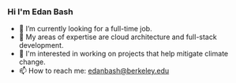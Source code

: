 ### Hi I'm Edan Bash

- 🔭 I’m currently looking for a full-time job.
- 🧠 My areas of expertise are cloud architecture and full-stack development.
- 👀 I'm interested in working on projects that help mitigate climate change.
- 📫 How to reach me: edanbash@berkeley.edu

